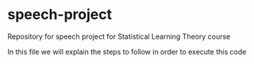 # speech-project
Repository for speech project for Statistical Learning Theory course

In this file we will explain the steps to follow in order to execute this code